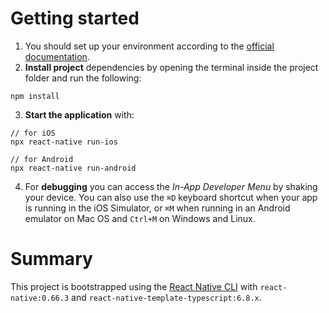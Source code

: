 # Getting started
1. You should set up your environment according to the [official documentation](https://reactnative.dev/docs/environment-setup).
2. **Install project** dependencies by opening the terminal inside the project folder and run the following:

```
npm install
```
3. **Start the application** with:

```
// for iOS
npx react-native run-ios

// for Android
npx react-native run-android
```

4. For **debugging** you can access the *In-App Developer Menu* by shaking your device. You can also use the `⌘D` keyboard shortcut when your app is running in the iOS Simulator, or `⌘M` when running in an Android emulator on Mac OS and `Ctrl+M` on Windows and Linux.

# Summary

This project is bootstrapped using the [React Native CLI](https://reactnative.dev/docs/environment-setup) with  `react-native:0.66.3` and `react-native-template-typescript:6.8.x`.